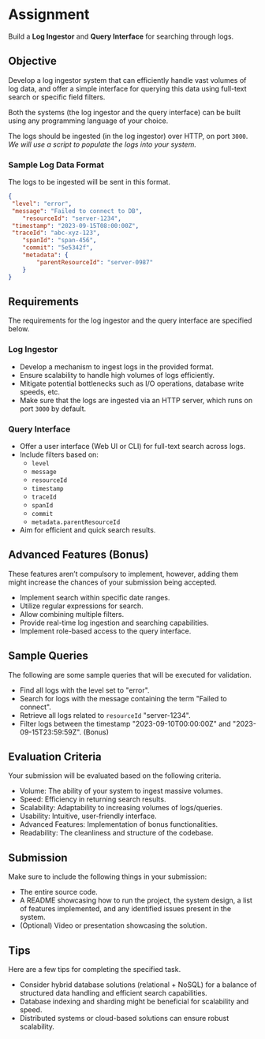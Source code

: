 # Assignment

Build a **Log Ingestor** and **Query Interface** for searching through logs.

## Objective

Develop a log ingestor system that can efficiently handle vast volumes of log data, and offer a simple interface for querying this data using full-text search or specific field filters.

Both the systems (the log ingestor and the query interface) can be built using any programming language of your choice.

The logs should be ingested (in the log ingestor) over HTTP, on port `3000`. *We will use a script to populate the logs into your system.*

### Sample Log Data Format

The logs to be ingested will be sent in this format.

```json
{
 "level": "error",
 "message": "Failed to connect to DB",
    "resourceId": "server-1234",
 "timestamp": "2023-09-15T08:00:00Z",
 "traceId": "abc-xyz-123",
    "spanId": "span-456",
    "commit": "5e5342f",
    "metadata": {
        "parentResourceId": "server-0987"
    }
}
```

## Requirements

The requirements for the log ingestor and the query interface are specified below.

### Log Ingestor

- Develop a mechanism to ingest logs in the provided format.
- Ensure scalability to handle high volumes of logs efficiently.
- Mitigate potential bottlenecks such as I/O operations, database write speeds, etc.
- Make sure that the logs are ingested via an HTTP server, which runs on port `3000` by default.

### Query Interface

- Offer a user interface (Web UI or CLI) for full-text search across logs.
- Include filters based on:
  - `level`
  - `message`
  - `resourceId`
  - `timestamp`
  - `traceId`
  - `spanId`
  - `commit`
  - `metadata.parentResourceId`
- Aim for efficient and quick search results.

## Advanced Features (Bonus)

These features aren’t compulsory to implement, however, adding them might increase the chances of your submission being accepted.

- Implement search within specific date ranges.
- Utilize regular expressions for search.
- Allow combining multiple filters.
- Provide real-time log ingestion and searching capabilities.
- Implement role-based access to the query interface.

## Sample Queries

The following are some sample queries that will be executed for validation.

- Find all logs with the level set to "error".
- Search for logs with the message containing the term "Failed to connect".
- Retrieve all logs related to `resourceId` "server-1234".
- Filter logs between the timestamp "2023-09-10T00:00:00Z" and "2023-09-15T23:59:59Z". (Bonus)

## Evaluation Criteria

Your submission will be evaluated based on the following criteria.

- Volume: The ability of your system to ingest massive volumes.
- Speed: Efficiency in returning search results.
- Scalability: Adaptability to increasing volumes of logs/queries.
- Usability: Intuitive, user-friendly interface.
- Advanced Features: Implementation of bonus functionalities.
- Readability: The cleanliness and structure of the codebase.

## Submission

Make sure to include the following things in your submission:

- The entire source code.
- A README showcasing how to run the project, the system design, a list of features implemented, and any identified issues present in the system.
- (Optional) Video or presentation showcasing the solution.

## Tips

Here are a few tips for completing the specified task.

- Consider hybrid database solutions (relational + NoSQL) for a balance of structured data handling and efficient search capabilities.
- Database indexing and sharding might be beneficial for scalability and speed.
- Distributed systems or cloud-based solutions can ensure robust scalability.
